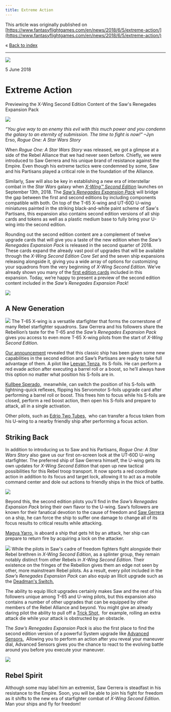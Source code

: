 ```yaml
---
title: Extreme Action
---
```


This article was originally published on [https://www.fantasyflightgames.com/en/news/2018/6/5/extreme-action/](https://www.fantasyflightgames.com/en/news/2018/6/5/extreme-action/)

&laquo; [Back to index](../index.md)

---

![](6f92f930d4ee3a2cf442b95b6f19e07b.jpg)

5 June 2018

Extreme Action
==============

Previewing the X-Wing Second Edition Content of the Saw's Renegades Expansion Pack

![](fbd31df6128d12ad1f9fba9818a16458.png)

_“You give way to an enemy this evil with this much power and you condemn the galaxy to an eternity of submission. The time to fight is now!”_ –Jyn Erso, _Rogue One: A Star Wars Story_

When _Rogue One: A Star Wars Story_ was released, we got a glimpse at a side of the Rebel Alliance that we had never seen before. Chiefly, we were introduced to Saw Gerrera and his unique brand of resistance against the Empire. Even though his extreme tactics were condemned by some, Saw and his Partisans played a critical role in the foundation of the Alliance.

Similarly, Saw will also be key in establishing a new era of interstellar combat in the _Star Wars_ galaxy when _[X-Wing™ Second Edition](https://www.fantasyflightgames.com/en/products/x-wing-second-edition/)_ launches on September 13th, 2018. The _[Saw’s Renegades Expansion Pack](https://www.fantasyflightgames.com/en/products/x-wing/products/saws-renegades-expansion-pack/)_ will bridge the gap between the first and second editions by including components compatible with both. On top of the T-65 X-wing and UT-60D U-wing miniatures painted in the striking black-and-white paint scheme of Saw's Partisans, this expansion also contains second edition versions of all ship cards and tokens as well as a plastic medium base to fully bring your U-wing into the second edition.

Rounding out the second edition content are a complement of twelve upgrade cards that will give you a taste of the new edition when the _Saw’s Renegades Expansion Pack_ is released in the second quarter of 2018. These cards expand the already vast pool of upgrades that will be available through the _X-Wing Second Edition Core Set_ and the seven ship expansions releasing alongside it, giving you a wide array of options for customizing your squadrons from the very beginning of _X-Wing Second Edition_. We’ve already shown you many of the [first edition cards](https://www.fantasyflightgames.com/en/news/2018/4/24/save-the-rebellion/) included in this expansion. Today, we’re happy to present a preview of the second edition content included in the _Saw’s Renegades Expansion Pack_!

![](c7452872e912ecda7c777ff16a689261.png)

A New Generation
----------------

![](ada3683fc83cbee06ec3aa485dc36588.png) The T-65 X-wing is a versatile starfighter that forms the cornerstone of many Rebel starfighter squadrons. Saw Gerrera and his followers share the Rebellion’s taste for the T-65 and the _Saw’s Renegades Expansion Pack_ gives you access to even more T-65 X-wing pilots from the start of _X-Wing Second Edition_.

[Our announcement](https://www.fantasyflightgames.com/en/news/2018/5/1/x-wing-second-edition/) revealed that this classic ship has been given some new capabilities in the second edition and Saw’s Partisans are ready to take full advantage of them. A pilot like [Leevan Tenza,](2cdf1b9ef5665256a321940662ca12da.png) its S-foils. He can perform a red evade action after executing a barrel roll or a boost, so he’ll always have this option no matter what position his S-foils are in.

[Kullbee Sperado,](ada3683fc83cbee06ec3aa485dc36588.png)  meanwhile, can switch the position of his S-foils with lightning-quick reflexes, flipping his Servomotor S-foils upgrade card after performing a barrel roll or boost. This frees him to focus while his S-foils are closed, perform a red boost action, then open his S-foils and prepare to attack, all in a single activation.

Other pilots, such as [Edrio Two Tubes,](ee83ee1e65a04d361e4c2907fe8acad0.png)  who can transfer a focus token from his U-wing to a nearby friendly ship after performing a focus action. 

Striking Back
-------------

In addition to introducing us to Saw and his Partisans, _Rogue One: A Star Wars Story_ also gave us our first on-screen look at the UT-60D U-wing starfighter. The preferred ship of Saw Gerrera himself, the U-wing gets its own updates for _X-Wing Second Edition_ that open up new tactical possibilities for this Rebel troop transport. It now sports a red coordinate action in addition to its focus and target lock, allowing it to act as a mobile command center and dole out actions to friendly ships in the thick of battle.

![](c0089499c58d17b1bef775fc67a03372.png)

Beyond this, the second edition pilots you’ll find in the _Saw’s Renegades Expansion Pack_ bring their own flavor to the U-wing. Saw’s followers are known for their fanatical devotion to the cause of freedom and [Saw Gerrera](72fc817027759ff87f57dd70645fcb4a.png) on a ship, he can force the ship to suffer one damage to change all of its focus results to critical results while attacking.

[Magva Yarro,](315641c1dcb541bdaeb35f59fefcdf15.png) is aboard a ship that gets hit by an attack, her ship can prepare to return fire by acquiring a lock on the attacker.

![](3efe418339a30bca022304ceaee8d3d9.png) While the pilots in Saw's cadre of freedom fighters fight alongside their Rebel brethren in _X-Wing Second Edition_, as a splinter group, they remain notably distinct from other Rebels in _X-Wing Second Edition_. Their existence on the fringes of the Rebellion gives them an edge not seen by other, more mainstream Rebel pilots. As a result, every pilot included in the _Saw’s Renegades Expansion Pack_ can also equip an Illicit upgrade such as the [Deadman's Switch.](8029f1be40aacd0e25404e8e9422a4f8.png) 

The ability to equip Illicit upgrades certainly makes Saw and the rest of his followers unique among T-65 and U-wing pilots, but this expansion also contains a number of other upgrades that can be equipped by other members of the Rebel Alliance and beyond. You might give an already daring pilot the ability to pull off a [Trick Shot,](12bd8963f08ceb04b28c7baef11158f8.png)  for example, rolling an extra attack die while your attack is obstructed by an obstacle.

The _Saw’s Renegades Expansion Pack_ is also the first place to find the second edition version of a powerful System upgrade like [Advanced Sensors.](3efe418339a30bca022304ceaee8d3d9.png)  Allowing you to perform an action after you reveal your maneuver dial, Advanced Sensors gives you the chance to react to the evolving battle around you before you execute your maneuver.

![](94432c59ec70c9c95ecc56588bff25d8.png)

Rebel Spirit
------------

Although some may label him an extremist, Saw Gerrera is steadfast in his resistance to the Empire. Soon, you will be able to join his fight for freedom as it shifts to the new era of starfighter combat of _X-Wing Second Edition_. Man your ships and fly for freedom!

[](http://community.fantasyflightgames.com/index.php?/forum/222-x-wing/)